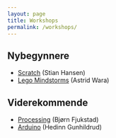 ```yaml
---
layout: page
title: Workshops
permalink: /workshops/
---
```


## Nybegynnere
- [Scratch](scratch/) (Stian Hansen)
- [Lego Mindstorms](lego/) (Astrid Wara)

## Viderekommende
- [Processing](processing/presentasjon/) (Bjørn Fjukstad) 
- [Arduino](arduino/) (Hedinn Gunhildrud)
